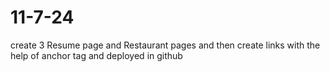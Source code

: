 # 11-7-24
create 3 Resume page and Restaurant pages and then create links with the help of anchor tag and deployed in github
